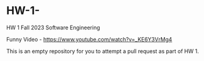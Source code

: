 # HW-1-

HW 1 Fall 2023 Software Engineering 

Funny Video - https://www.youtube.com/watch?v=_KE6Y3VrMg4

This is an empty repository for you to attempt a pull request as part of HW 1.


